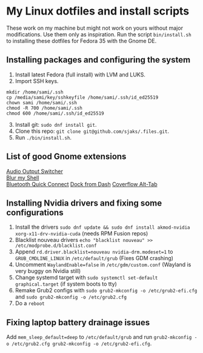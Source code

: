 # My Linux dotfiles and install scripts
These work on my machine but might not work on yours without major modifications. Use them only as inspiration. Run the script `bin/install.sh` to installing these dotfiles for Fedora 35 with the Gnome DE.


## Installing packages and configuring the system

1. Install latest Fedora (full install) with LVM and LUKS.
2. Import SSH keys.
```
mkdir /home/sami/.ssh
cp /media/sami/key/sshkeyfile /home/sami/.ssh/id_ed25519
chown sami /home/sami/.ssh
chmod -R 700 /home/sami/.ssh
chmod 600 /home/sami/.ssh/id_ed25519
```
3. Install git: `sudo dnf install git`.
4. Clone this repo: `git clone git@github.com/sjaks/.files.git`.
5. Run `./bin/install.sh`.

## List of good Gnome extensions
[Audio Output Switcher](https://extensions.gnome.org/extension/751/audio-output-switcher/)  
[Blur my Shell](https://extensions.gnome.org/extension/3193/blur-my-shell/)  
[Bluetooth Quick Connect](https://extensions.gnome.org/extension/1401/bluetooth-quick-connect/)
[Dock from Dash](https://extensions.gnome.org/extension/4703/dock-from-dash/)
[Coverflow Alt-Tab](https://extensions.gnome.org/extension/97/coverflow-alt-tab/)

## Installing Nvidia drivers and fixing some configurations

1. Install the drivers `sudo dnf update && sudo dnf install akmod-nvidia xorg-x11-drv-nvidia-cuda` (needs RPM Fusion repos)
2. Blacklist nouveau drivers `echo "blacklist nouveau" >> /etc/modprobe.d/blacklist.conf`
3. Append `rd.driver.blacklist=nouveau nvidia-drm.modeset=1` to `GRUB_CMDLINE_LINUX` in `/etc/default/grub` (Fixes GDM crashing)
4. Uncomment `WaylandEnable=false` in `/etc/gdm/custom.conf` (Wayland is very buggy on Nvidia still)
5. Change systemd target with `sudo systemctl set-default graphical.target` (if system boots to tty)
6. Remake Grub2 configs with `sudo grub2-mkconfig -o /etc/grub2-efi.cfg` and `sudo grub2-mkconfig -o /etc/grub2.cfg`
7. Do a `reboot`

## Fixing laptop battery drainage issues

Add `mem_sleep_default=deep` to `/etc/default/grub` and run `grub2-mkconfig -o /etc/grub2.cfg grub2-mkconfig -o /etc/grub2-efi.cfg`.